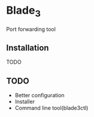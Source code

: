 # Blade<sub>3</sub>
Port forwarding tool

## Installation
TODO

## TODO
* Better configuration
* Installer
* Command line tool(blade3ctl)